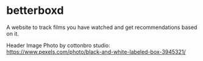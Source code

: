 # betterboxd
A website to track films you have watched and get recommendations based on it.

Header Image Photo by cottonbro studio: https://www.pexels.com/photo/black-and-white-labeled-box-3945321/
